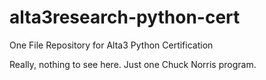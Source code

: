 # alta3research-python-cert
One File Repository for Alta3 Python Certification


Really, nothing to see here.   Just one Chuck Norris program.
